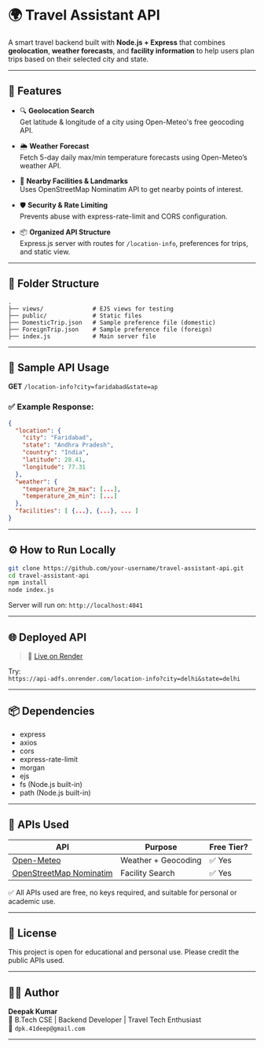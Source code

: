 # 🌍 Travel Assistant API

A smart travel backend built with **Node.js + Express** that combines **geolocation**, **weather forecasts**, and **facility information** to help users plan trips based on their selected city and state.

---

## 🚀 Features

- 🔍 **Geolocation Search**  
  Get latitude & longitude of a city using Open-Meteo's free geocoding API.

- 🌦 **Weather Forecast**  
  Fetch 5-day daily max/min temperature forecasts using Open-Meteo’s weather API.

- 🏥 **Nearby Facilities & Landmarks**  
  Uses OpenStreetMap Nominatim API to get nearby points of interest.

- 🛡️ **Security & Rate Limiting**  
  Prevents abuse with express-rate-limit and CORS configuration.

- 📦 **Organized API Structure**  
  Express.js server with routes for `/location-info`, preferences for trips, and static view.

---

## 📁 Folder Structure

```
.
├── views/              # EJS views for testing
├── public/             # Static files
├── DomesticTrip.json   # Sample preference file (domestic)
├── ForeignTrip.json    # Sample preference file (foreign)
├── index.js            # Main server file
```

---

## 🔗 Sample API Usage

**GET** `/location-info?city=faridabad&state=ap`

### ✅ Example Response:
```json
{
  "location": {
    "city": "Faridabad",
    "state": "Andhra Pradesh",
    "country": "India",
    "latitude": 28.41,
    "longitude": 77.31
  },
  "weather": {
    "temperature_2m_max": [...],
    "temperature_2m_min": [...]
  },
  "facilities": [ {...}, {...}, ... ]
}
```

---

## ⚙️ How to Run Locally

```bash
git clone https://github.com/your-username/travel-assistant-api.git
cd travel-assistant-api
npm install
node index.js
```

Server will run on: `http://localhost:4041`

---

## 🌐 Deployed API

> 🔗 [Live on Render](https://api-adfs.onrender.com)

Try:  
`https://api-adfs.onrender.com/location-info?city=delhi&state=delhi`

---

## 📦 Dependencies

- express
- axios
- cors
- express-rate-limit
- morgan
- ejs
- fs (Node.js built-in)
- path (Node.js built-in)

---

## 🧾 APIs Used

| API                                | Purpose                     | Free Tier? |
|-----------------------------------|-----------------------------|------------|
| [Open-Meteo](https://open-meteo.com)        | Weather + Geocoding         | ✅ Yes      |
| [OpenStreetMap Nominatim](https://nominatim.openstreetmap.org/) | Facility Search              | ✅ Yes      |

✅ All APIs used are free, no keys required, and suitable for personal or academic use.

---

## 📄 License

This project is open for educational and personal use. Please credit the public APIs used.

---

## 🙋‍♂️ Author

**Deepak Kumar**  
🚀 B.Tech CSE | Backend Developer | Travel Tech Enthusiast  
📧 `dpk.41deep@gmail.com`

---
